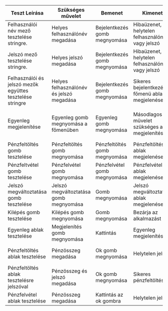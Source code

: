 | Teszt Leírása                                              | Szükséges művelet                         | Bemenet                       | Kimenet                                          | Elvárt kimenet                                         | Teszt eredménye |
|------------------------------------------------------------|-------------------------------------------|-------------------------------|--------------------------------------------------|--------------------------------------------------------|-----------------|
| Felhasználói név mező tesztelése stringre.                 | Helyes felhasználónév megadása            | Bejelentkezés gomb megnyomása | Hibaüzenet, helytelen felhasználónév vagy jelszó | Sikertelen bejelentkezés                               | Átment          |
| Jelszó mező tesztelése stringre.                           | Helyes jelszó megadása                    | Bejelentkezés gomb megnyomása | Hibaüzenet, helytelen felhasználónév vagy jelszó | Sikertelen bejelentkezés                               | Átment          | 
| Felhasználói és jelszó mezők együttes  tesztelése stringre | Helyes felhasználónév és  jelszó megadása | Bejelentkezés gomb megnyomása | Sikeres bejelentkezés, főmenü ablak megjelenése  | Sikeres bejelentkezés                                  | Átment          | 
| Egyenleg megjelenítése                                     | Egyenleg gomb megnyomása a főmenüben      | Egyenleg gomb megnyomása      | Másodlagos müvelet szükséges a megjelenítéshez   | Felugró ablakban megjelenik a számlán lévő egyenlegünk | Megbukott       |
 | Pénzfeltöltés gomb tesztelése                              | Pénzfeltöltés gomb megnyomása             | Pénzfeltöltés gomb megnyomása | Pénzfeltöltés ablak megjelenése                  | Pénzfeltöltés ablak megjelenése                        | Átment          | 
| Pénzfeltvétel gomb tesztelése                              | Pénzfelvétel gomb megnyomása              | Pénzfelvétel gomb megnyomása  | Pénzfelvétel ablak megjelenése                   | Pénzfelvétel ablak megjelenése                         | Átment          | 
| Jelszó megváltoztatása gomb tesztelése                     | Jelszó megváltoztatása gomb megnyomása    | Gomb megnyomása               | Jelszó megváltoztatás ablak megjelenése          | Jelszó megváltoztatás ablak megjelenése                | Átment          |
| Kilépés gomb tesztelése                                    | Kilépés gomb megnyomása                   | Gomb megnyomása               | Bezárja az alkalmazást                           | Alkalmazás bezárása                                    | Átment          |
| Egyenleg ablak tesztelése                                  | Megjelenítés gomb megnyomása              | Kattintás                     | Egyenleg megjelenítése                           | Egyenleg megjelenítése                                 | Átment          |
| Pénzfeltöltés ablak tesztelése                             | Pénzösszeg megadása                       | Ok gomb megnyomása            | Helytelen jelszó                                 | Pénzösszeg feltöltése a számlára                       | Megbukott       |
| Pénzfeltöltés ablak tesztelésre jelszóval                  | Pénzösszeg és jelszó megadása             | Ok gomb megnyomása            | Sikeres pénzfeltöltés                            | Sikeres pénzfeltöltés a számlára                       | Átment          |
| Pénzfelvétel ablak tesztelése                              | Pénzösszeg megadása                       | Kattintás az ok gombra        | Helytelen jelszó                                 | Pénz levétele a számláról                              | Megbukott       |